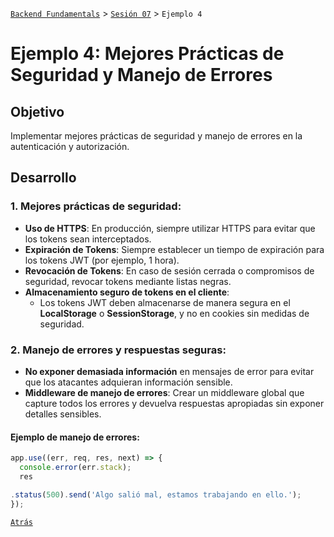 [`Backend Fundamentals`](../../README.md) > [`Sesión 07`](../README.md) > `Ejemplo 4`

# Ejemplo 4: Mejores Prácticas de Seguridad y Manejo de Errores

## Objetivo

Implementar mejores prácticas de seguridad y manejo de errores en la autenticación y autorización.

## Desarrollo

### 1. **Mejores prácticas de seguridad**:
- **Uso de HTTPS**: En producción, siempre utilizar HTTPS para evitar que los tokens sean interceptados.
- **Expiración de Tokens**: Siempre establecer un tiempo de expiración para los tokens JWT (por ejemplo, 1 hora).
- **Revocación de Tokens**: En caso de sesión cerrada o compromisos de seguridad, revocar tokens mediante listas negras.
- **Almacenamiento seguro de tokens en el cliente**:
  - Los tokens JWT deben almacenarse de manera segura en el **LocalStorage** o **SessionStorage**, y no en cookies sin medidas de seguridad.
  
### 2. **Manejo de errores y respuestas seguras**:
- **No exponer demasiada información** en mensajes de error para evitar que los atacantes adquieran información sensible.
- **Middleware de manejo de errores**: Crear un middleware global que capture todos los errores y devuelva respuestas apropiadas sin exponer detalles sensibles.

#### **Ejemplo de manejo de errores**:
```javascript
app.use((err, req, res, next) => {
  console.error(err.stack);
  res

.status(500).send('Algo salió mal, estamos trabajando en ello.');
});
```

[`Atrás`](../Reto-03) 
